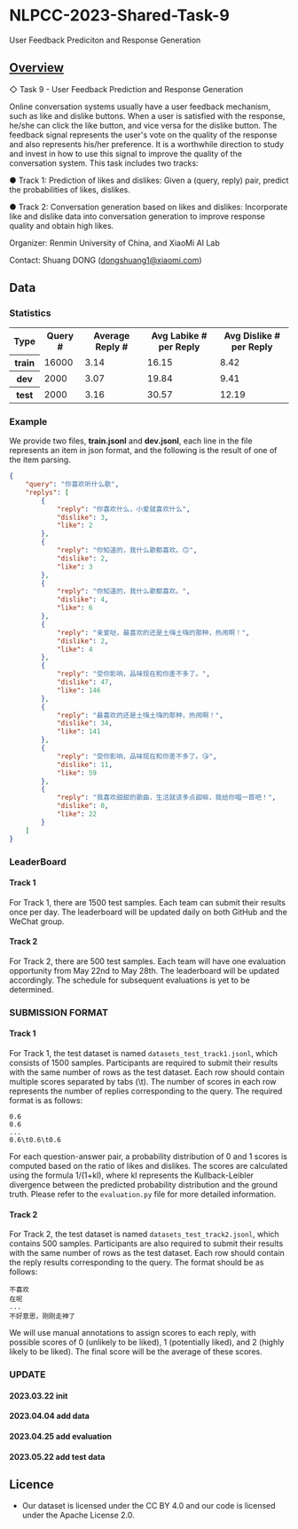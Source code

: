 # NLPCC-2023-Shared-Task-9
User Feedback Prediciton and Response Generation


## [Overview](http://tcci.ccf.org.cn/conference/2023/cfpt.php)

◇ Task 9 - User Feedback Prediction and Response Generation

Online conversation systems usually have a user feedback mechanism, such as like and dislike buttons. When a user is satisfied with the response, he/she can click the like button, and vice versa for the dislike button. The feedback signal represents the user's vote on the quality of the response and also represents his/her preference. It is a worthwhile direction to study and invest in how to use this signal to improve the quality of the conversation system. This task includes two tracks:

● Track 1: Prediction of likes and dislikes: Given a (query, reply) pair, predict the probabilities of likes, dislikes.

● Track 2: Conversation generation based on likes and dislikes: Incorporate like and dislike data into conversation generation to improve response quality and obtain high likes.

Organizer: Renmin University of China, and XiaoMi AI Lab

Contact: Shuang DONG (dongshuang1@xiaomi.com)


## Data

### Statistics
<table>
  <tr> <th>Type </th><th>Query #</th><th>Average Reply #</th><th>Avg Labike # per Reply</th><th>Avg Dislike # per Reply</th></tr>
   <tr> <th>train </th> <td>16000 </td><td>3.14 </td><td>16.15 </td><td>8.42 </td>
   </tr>
    <tr> <th>dev </th> <td>2000 </td><td>3.07 </td><td>19.84 </td><td>9.41 </td>
   </tr>
   <tr> <th>test </th> <td>2000 </td><td>3.16 </td><td>30.57 </td><td>12.19 </td>
   </tr>

</table>


### Example

We provide two files, **train.jsonl** and **dev.jsonl**, each line in the file represents an item in json format, and the following is the result of one of the item parsing.
```json
{
    "query": "你喜欢听什么歌",
    "replys": [
        {
            "reply": "你喜欢什么，小爱就喜欢什么",
            "dislike": 3,
            "like": 2
        },
        {
            "reply": "你知道的，我什么歌都喜欢。🙃",
            "dislike": 2,
            "like": 3
        },
        {
            "reply": "你知道的，我什么歌都喜欢。",
            "dislike": 4,
            "like": 6
        },
        {
            "reply": "亲爱哒，最喜欢的还是土嗨土嗨的那种，热闹啊！",
            "dislike": 2,
            "like": 4
        },
        {
            "reply": "受你影响，品味现在和你差不多了。",
            "dislike": 47,
            "like": 146
        },
        {
            "reply": "最喜欢的还是土嗨土嗨的那种，热闹啊！",
            "dislike": 34,
            "like": 141
        },
        {
            "reply": "受你影响，品味现在和你差不多了。😘",
            "dislike": 11,
            "like": 59
        },
        {
            "reply": "我喜欢甜甜的歌曲，生活就该多点甜嘛，我给你唱一首吧！",
            "dislike": 0,
            "like": 22
        }
    ]
}
```


### LeaderBoard

#### Track 1
For Track 1, there are 1500 test samples. Each team can submit their results once per day. The leaderboard will be updated daily on both GitHub and the WeChat group.


#### Track 2
For Track 2, there are 500 test samples. Each team will have one evaluation opportunity from May 22nd to May 28th. The leaderboard will be updated accordingly. The schedule for subsequent evaluations is yet to be determined.



### SUBMISSION FORMAT
#### Track 1
For Track 1, the test dataset is named ```datasets_test_track1.jsonl```, which consists of 1500 samples. Participants are required to submit their results with the same number of rows as the test dataset. Each row should contain multiple scores separated by tabs (\t). The number of scores in each row represents the number of replies corresponding to the query. The required format is as follows:
```
0.6
0.6
...
0.6\t0.6\t0.6
```
For each question-answer pair, a probability distribution of 0 and 1 scores is computed based on the ratio of likes and dislikes. The scores are calculated using the formula 1/(1+kl), where kl represents the Kullback-Leibler divergence between the predicted probability distribution and the ground truth. Please refer to the ```evaluation.py``` file for more detailed information.
#### Track 2
For Track 2, the test dataset is named ```datasets_test_track2.jsonl```, which contains 500 samples. Participants are also required to submit their results with the same number of rows as the test dataset. Each row should contain the reply results corresponding to the query. The format should be as follows:
```
不喜欢
在呢
...
不好意思，刚刚走神了
```
We will use manual annotations to assign scores to each reply, with possible scores of 0 (unlikely to be liked), 1 (potentially liked), and 2 (highly likely to be liked). The final score will be the average of these scores.

### UPDATE

#### 2023.03.22 init
#### 2023.04.04 add data
#### 2023.04.25 add evaluation
#### 2023.05.22 add test data

## Licence
* Our dataset is licensed under the CC BY 4.0 and our code is licensed under the Apache License 2.0.

